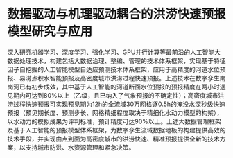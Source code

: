 # 数据驱动与机理驱动耦合的洪涝快速预报模型研究与应用
深入研究机器学习、深度学习、强化学习、GPU并行计算等最前沿的人工智能大数据处理技术，构建包括大数据治理、整编、管理的技术体系框架，实现基于特征因子自挖掘的人工智能模型自适应预测技术体系框架，应用于高精度的河道水位预报、易涝点积水智能预报及高密度城市洪涝过程快速预报。上述技术在数字孪生南岗河已有初步成效，其中基于人工智能的河道断面水位预报的预报精度在两小时遇见期内可达到80%以上（乙级，且已纳入了气象预报的不确定性）；高密度城市洪涝过程快速预报可实现预见期为12h的全流域30万网格逐0.5h的淹没水深秒级快速预报（预见期长度、预测步长、网格精细程度取决于精细化水动力模型的构架），以水动力的模拟成果为评判标准，预计精度可达90%以上。上述大数据管理框架及基于人工智能的预报模型体系框架，为数字孪生流域数据地板的构建提供高效的技术手段，并实现由点到面为高密度城市的洪涝快速、精准预报提供全新的技术方案，以支持城市防洪、水资源管理和紧急决策。

